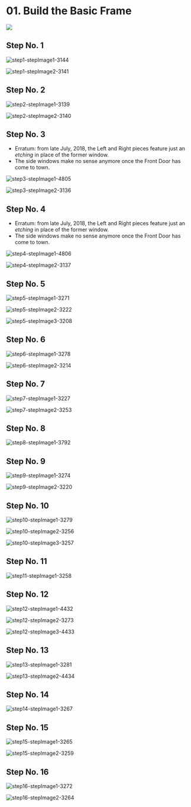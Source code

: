 # 01. Build the Basic Frame

![](https://d17kynu4zpq5hy.cloudfront.net/igi/imade3d/oxaiPRoI2JU4gHem.medium)

## Step No. 1

![step1-stepImage1-3144](https://d17kynu4zpq5hy.cloudfront.net/igi/imade3d/KOYcHPKiHK1wgdBG.medium)

![step1-stepImage2-3141](https://d17kynu4zpq5hy.cloudfront.net/igi/imade3d/FYhEeAsNXNwDOxUH.medium)


## Step No. 2

![step2-stepImage1-3139](https://d17kynu4zpq5hy.cloudfront.net/igi/imade3d/oQfwCRGl3BfXTndl.medium)

![step2-stepImage2-3140](https://d17kynu4zpq5hy.cloudfront.net/igi/imade3d/LCeNoAb3lnoutrMy.medium)


## Step No. 3

- Erratum: from late July, 2018, the Left and Right pieces feature just an _etching_ in place of the former window.
- The side windows make no sense anymore once the Front Door has come to town.

![step3-stepImage1-4805](https://d17kynu4zpq5hy.cloudfront.net/igi/imade3d/suedX3DYl5ZfSLSM.medium)

![step3-stepImage2-3136](https://d17kynu4zpq5hy.cloudfront.net/igi/imade3d/OpIgCDQLY1MfJOA6.medium)

## Step No. 4

- Erratum: from late July, 2018, the Left and Right pieces feature just an _etching_ in place of the former window.
- The side windows make no sense anymore once the Front Door has come to town.

![step4-stepImage1-4806](https://d17kynu4zpq5hy.cloudfront.net/igi/imade3d/GNOJF2JObyFZBnnR.medium)

![step4-stepImage2-3137](https://d17kynu4zpq5hy.cloudfront.net/igi/imade3d/KCsNUO1sJ6ZmuedM.medium)

## Step No. 5

![step5-stepImage1-3271](https://d17kynu4zpq5hy.cloudfront.net/igi/imade3d/nnXYCGJsOkJ1sdDY.medium)

![step5-stepImage2-3222](https://d17kynu4zpq5hy.cloudfront.net/igi/imade3d/fBTq2NjU2lUH3GlM.medium)

![step5-stepImage3-3208](https://d17kynu4zpq5hy.cloudfront.net/igi/imade3d/PSGaIRSBPfdmbcSN.medium)


## Step No. 6

![step6-stepImage1-3278](https://d17kynu4zpq5hy.cloudfront.net/igi/imade3d/ZLMCUVcrDKWFU4kV.medium)

![step6-stepImage2-3214](https://d17kynu4zpq5hy.cloudfront.net/igi/imade3d/TeVJpgKJxPgFAiJM.medium)


## Step No. 7

![step7-stepImage1-3227](https://d17kynu4zpq5hy.cloudfront.net/igi/imade3d/cNDEbuwhN52hl3t3.medium)

![step7-stepImage2-3253](https://d17kynu4zpq5hy.cloudfront.net/igi/imade3d/eJ3UX3wiPfRwqsvu.medium)


## Step No. 8

![step8-stepImage1-3792](https://d17kynu4zpq5hy.cloudfront.net/igi/imade3d/yZHMwi3nAIkDpTb6.medium)


## Step No. 9

![step9-stepImage1-3274](https://d17kynu4zpq5hy.cloudfront.net/igi/imade3d/eABHCVMPURYHmTlo.medium)

![step9-stepImage2-3220](https://d17kynu4zpq5hy.cloudfront.net/igi/imade3d/JYdcJZN5xQF6upqv.medium)


## Step No. 10

![step10-stepImage1-3279](https://d17kynu4zpq5hy.cloudfront.net/igi/imade3d/juIVNDfInvc5LOeB.medium)

![step10-stepImage2-3256](https://d17kynu4zpq5hy.cloudfront.net/igi/imade3d/tLdqmjQjJdPVVMGs.medium)

![step10-stepImage3-3257](https://d17kynu4zpq5hy.cloudfront.net/igi/imade3d/KIxFtVAXFdWrTj2v.medium)


## Step No. 11

![step11-stepImage1-3258](https://d17kynu4zpq5hy.cloudfront.net/igi/imade3d/HKXuIHM6cFTYXjKJ.medium)


## Step No. 12

![step12-stepImage1-4432](https://d17kynu4zpq5hy.cloudfront.net/igi/imade3d/sMXV1ZQELpOfBPKi.medium)

![step12-stepImage2-3273](https://d17kynu4zpq5hy.cloudfront.net/igi/imade3d/61QhcrwvMKIWOVVJ.medium)

![step12-stepImage3-4433](https://d17kynu4zpq5hy.cloudfront.net/igi/imade3d/CoB3oyXkVNJmHUWV.medium)


## Step No. 13

![step13-stepImage1-3281](https://d17kynu4zpq5hy.cloudfront.net/igi/imade3d/Va5mAWBkNpvqwbYj.medium)

![step13-stepImage2-4434](https://d17kynu4zpq5hy.cloudfront.net/igi/imade3d/X3E4JgGVBkGICbHd.medium)


## Step No. 14

![step14-stepImage1-3267](https://d17kynu4zpq5hy.cloudfront.net/igi/imade3d/6KcB3C5WHTn4ArmI.medium)


## Step No. 15

![step15-stepImage1-3265](https://d17kynu4zpq5hy.cloudfront.net/igi/imade3d/VVyfSEDROe1ERwLt.medium)

![step15-stepImage2-3259](https://d17kynu4zpq5hy.cloudfront.net/igi/imade3d/NKVyH6ZnR4MAegp1.medium)


## Step No. 16

![step16-stepImage1-3272](https://d17kynu4zpq5hy.cloudfront.net/igi/imade3d/J3Q1GNimYBaDT1cL.medium)

![step16-stepImage2-3264](https://d17kynu4zpq5hy.cloudfront.net/igi/imade3d/HDGPjKjbSCnOdcwC.medium)

<span></span>